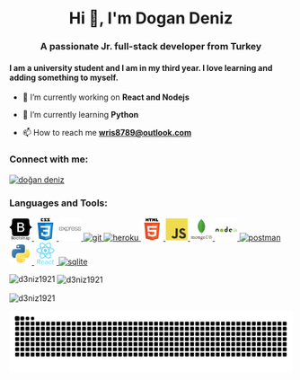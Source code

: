 <h1 align="center">Hi 👋, I'm Dogan Deniz</h1>
<h3 align="center">A passionate Jr. full-stack developer from Turkey</h3>
<p align="center"><h4>I am a university student and I am in my third year. I love learning and adding something to myself.</h4></p>

- 🔭 I’m currently working on **React and Nodejs**

- 🌱 I’m currently learning **Python**

- 📫 How to reach me **wris8789@outlook.com**

<h3 align="left">Connect with me:</h3>
<p align="left">
<a href="https://linkedin.com/in/doğan deni̇z" target="blank"><img align="center" src="https://raw.githubusercontent.com/rahuldkjain/github-profile-readme-generator/master/src/images/icons/Social/linked-in-alt.svg" alt="doğan deni̇z" height="30" width="40" /></a>
</p>

<h3 align="left">Languages and Tools:</h3>
<p align="left"> <a href="https://getbootstrap.com" target="_blank" rel="noreferrer"> <img src="https://raw.githubusercontent.com/devicons/devicon/master/icons/bootstrap/bootstrap-plain-wordmark.svg" alt="bootstrap" width="40" height="40"/> </a> <a href="https://www.w3schools.com/css/" target="_blank" rel="noreferrer"> <img src="https://raw.githubusercontent.com/devicons/devicon/master/icons/css3/css3-original-wordmark.svg" alt="css3" width="40" height="40"/> </a> <a href="https://expressjs.com" target="_blank" rel="noreferrer"> <img src="https://raw.githubusercontent.com/devicons/devicon/master/icons/express/express-original-wordmark.svg" alt="express" width="40" height="40"/> </a> <a href="https://git-scm.com/" target="_blank" rel="noreferrer"> <img src="https://www.vectorlogo.zone/logos/git-scm/git-scm-icon.svg" alt="git" width="40" height="40"/> </a> <a href="https://heroku.com" target="_blank" rel="noreferrer"> <img src="https://www.vectorlogo.zone/logos/heroku/heroku-icon.svg" alt="heroku" width="40" height="40"/> </a> <a href="https://www.w3.org/html/" target="_blank" rel="noreferrer"> <img src="https://raw.githubusercontent.com/devicons/devicon/master/icons/html5/html5-original-wordmark.svg" alt="html5" width="40" height="40"/> </a> <a href="https://developer.mozilla.org/en-US/docs/Web/JavaScript" target="_blank" rel="noreferrer"> <img src="https://raw.githubusercontent.com/devicons/devicon/master/icons/javascript/javascript-original.svg" alt="javascript" width="40" height="40"/> </a> <a href="https://www.mongodb.com/" target="_blank" rel="noreferrer"> <img src="https://raw.githubusercontent.com/devicons/devicon/master/icons/mongodb/mongodb-original-wordmark.svg" alt="mongodb" width="40" height="40"/> </a> <a href="https://nodejs.org" target="_blank" rel="noreferrer"> <img src="https://raw.githubusercontent.com/devicons/devicon/master/icons/nodejs/nodejs-original-wordmark.svg" alt="nodejs" width="40" height="40"/> </a> <a href="https://postman.com" target="_blank" rel="noreferrer"> <img src="https://www.vectorlogo.zone/logos/getpostman/getpostman-icon.svg" alt="postman" width="40" height="40"/> </a> <a href="https://www.python.org" target="_blank" rel="noreferrer"> <img src="https://raw.githubusercontent.com/devicons/devicon/master/icons/python/python-original.svg" alt="python" width="40" height="40"/> </a> <a href="https://reactjs.org/" target="_blank" rel="noreferrer"> <img src="https://raw.githubusercontent.com/devicons/devicon/master/icons/react/react-original-wordmark.svg" alt="react" width="40" height="40"/> </a> <a href="https://www.sqlite.org/" target="_blank" rel="noreferrer"> <img src="https://www.vectorlogo.zone/logos/sqlite/sqlite-icon.svg" alt="sqlite" width="40" height="40"/> </a> </p>

<p><img align="left" src="https://github-readme-stats.vercel.app/api/top-langs?username=d3niz1921&show_icons=true&locale=en&layout=compact" alt="d3niz1921" /></p>

<p>&nbsp;<img align="center" src="https://github-readme-stats.vercel.app/api?username=d3niz1921&show_icons=true&locale=en" alt="d3niz1921" /></p>

<p><img align="center" src="https://github-readme-streak-stats.herokuapp.com/?user=d3niz1921&" alt="d3niz1921" /></p>


<picture>
  <source media="(prefers-color-scheme: dark)" srcset="https://raw.githubusercontent.com/D3niz1921/D3niz1921/output/github-contribution-grid-snake-dark.svg">
  <source media="(prefers-color-scheme: light)" srcset="https://raw.githubusercontent.com/D3niz1921/D3niz1921/output/github-contribution-grid-snake.svg">
  <img alt="github contribution grid snake animation" src="https://raw.githubusercontent.com/D3niz1921/D3niz1921/output/github-contribution-grid-snake.svg">
</picture>
